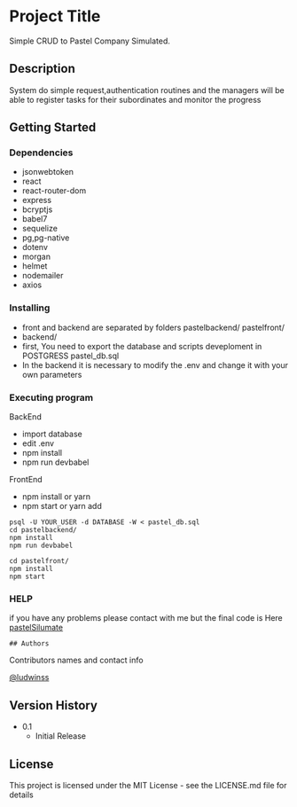# Project Title

Simple CRUD to Pastel Company Simulated.

## Description

System do simple request,authentication routines and  the managers will be able to register tasks for their subordinates and monitor the progress

## Getting Started

### Dependencies

* jsonwebtoken
* react
* react-router-dom
* express
* bcryptjs
* babel7
* sequelize
* pg,pg-native
* dotenv
* morgan
* helmet
* nodemailer
* axios

### Installing

* front and backend are separated by folders pastelbackend/ pastelfront/
* backend/
* first, You need to export the database and scripts deveploment in POSTGRESS  pastel_db.sql
* In the backend it is necessary to modify the .env and change it with your own parameters

### Executing program
BackEnd
* import database 
* edit .env
* npm install
* npm run devbabel

FrontEnd

* npm install or yarn
* npm start or yarn add

```
psql -U YOUR_USER -d DATABASE -W < pastel_db.sql
cd pastelbackend/
npm install
npm run devbabel

cd pastelfront/
npm install
npm start

````
### HELP

if you have any problems please contact with me 
but the final code is Here [pastelSilumate](https://pastelsimulatesmn.herokuapp.com/)
```
## Authors
``````
Contributors names and contact info

[@ludwinss](https://www.instagram.com/ludwinss)

## Version History

* 0.1
    * Initial Release

## License

This project is licensed under the MIT License - see the LICENSE.md file for details

